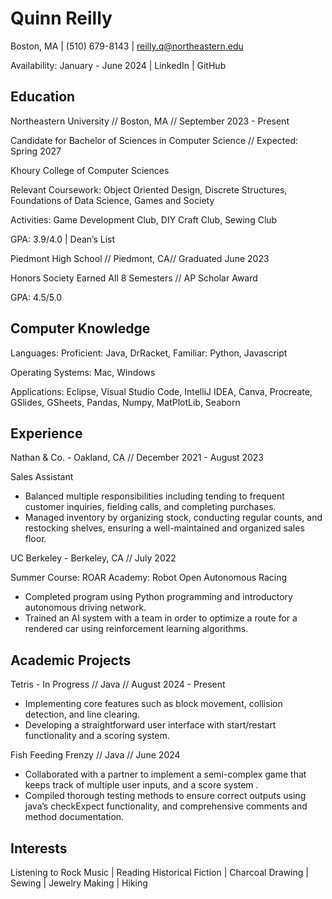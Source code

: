 # Quinn Reilly

Boston, MA | (510) 679-8143 | reilly.q@northeastern.edu

Availability: January - June 2024 | LinkedIn | GitHub


## Education

Northeastern University // Boston, MA // September 2023 - Present 

Candidate for Bachelor of Sciences in Computer Science // Expected: Spring 2027

Khoury College of Computer Sciences

Relevant Coursework: Object Oriented Design, Discrete Structures, Foundations of Data Science, Games and Society

Activities: Game Development Club, DIY Craft Club, Sewing Club

GPA: 3.9/4.0 | Dean’s List 

Piedmont High School // Piedmont, CA// Graduated June 2023

Honors Society Earned All 8 Semesters // AP Scholar Award

GPA: 4.5/5.0 


## Computer Knowledge

Languages: Proficient: Java, DrRacket, Familiar: Python, Javascript

Operating Systems: Mac, Windows

Applications: Eclipse, Visual Studio Code, IntelliJ IDEA, Canva, Procreate, GSlides, GSheets, Pandas, Numpy, MatPlotLib, Seaborn


## Experience

Nathan & Co. - Oakland, CA // December 2021 - August 2023

Sales Assistant 

* Balanced multiple responsibilities including tending to frequent customer inquiries, fielding calls, and completing purchases.
* Managed inventory by organizing stock, conducting regular counts, and restocking shelves, ensuring a well-maintained and organized sales floor.

UC Berkeley - Berkeley, CA  //  July 2022

Summer Course: ROAR Academy: Robot Open Autonomous Racing

* Completed program using Python programming and introductory autonomous driving network.
* Trained an AI system with a team in order to optimize a route for a rendered car using reinforcement learning algorithms.

## Academic Projects 

Tetris - In Progress // Java // August 2024 - Present

* Implementing core features such as block movement, collision detection, and line clearing.
* Developing a straightforward user interface with start/restart functionality and a scoring system. 

Fish Feeding Frenzy // Java // June 2024
* Collaborated with a partner to implement a semi-complex game that keeps track of multiple user inputs, and a score system .
* Compiled thorough testing methods to ensure correct outputs using java’s checkExpect functionality, and comprehensive comments and method documentation.

## Interests 

 Listening to Rock Music | Reading Historical Fiction | Charcoal Drawing | Sewing | Jewelry Making | Hiking
